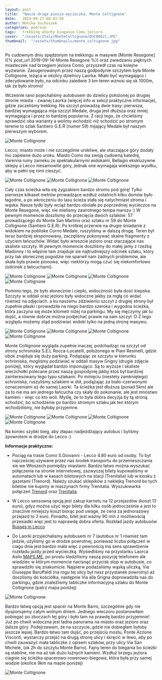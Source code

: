 ```yaml
---
layout: post
title:  "Nasza druga piesza wycieczka, Monte Coltignone"
date:   2019-09-27 08:43:59
author: Monika Suchoszek
categories: podroze
tags:	trekking włochy bieganie Como jezioro
cover:  "/assets/Italy/MonteColtignone/DSC06621.JPG"
thumbnail:  "/assets/thumbnails/monte_coltignone.jpg"
---
```



Po cudownym dniu spędzonym na trekkingu w masywie [Monte Resegone]({% post_url 2019-09-14-Monte Resegone %}) oraz zwiedzaniu pięknych miasteczek nad
brzegiem jeziora Como, przyszedł czas na kolejne wyzwanie. Zasugerowanym przez naszą godpodynie szczytem była Monte Coltignone, leżąca w okolicy dzielnicy
Laorka. Miało być wymagająco i zdecydowanie było, na odcinku zaledwie 3 km teren wznosi się ok 1000m, tak że było stromo! 

Wcześnie rano pojechaliśmy autobusem do dzielicy położonej po drugiej stronie miasta - zwanej Laorka (więcej info w sekcji praktyczne informacje), gdzie 
zaczeliśmy trekking. Na szczyt prowadzą dwie trasy: pierwsza, bardziej wymagająca mija szczyt Medale, druga jest dłuższa oraz mniej wymagająca i przez to bardziej
popularna. Z racji tego, że chcieliśmy sprawdzić oba warianty a wolimy wchodzić niż schodzić po stromym terenie to szlak Santiero G.E.R (numer 59) mijający Medale 
był naszym pierwszym wyborem.
 
<img src="/assets/Italy/MonteColtignone/DSC06621.JPG" alt="Monte Coltignone" />
<p class="caption">Lecco, miasto może i nie szczególnie urokliwe, ale otaczające góry dodały mu zapewne dużo uroku. Miasto Como ma swoją cudowną katedrę, Varenna
ruiny zameku ze spektakularnymi widokami, Bellagio ekskluzywne sklepy a Lecco niesamowite góry, jednak one wymagaja wiekszego wysiłku, aby w pełni się nimi cieszyć.</p>
<img src="/assets/Italy/MonteColtignone/DSC06623.JPG" alt="Monte Coltignone" />

<img src="/assets/Italy/MonteColtignone/IMG_105527361.JPG" alt="Monte Coltignone" />

<img src="/assets/Italy/MonteColtignone/DSC06831.JPG" alt="Monte Coltignone" />

Cały czas ścieżka wiła się zygzakiem bardzo stromo pod górę! Tylko pierwsze kilkaset metrów prowadzące wzdłuż ostatnich kilku domów było łagodne, a po wkroczeniu do lasu
ścieża stała się natychmiast stroma i wąska. Nasze łydki były wciąż bardzo obolałe po poprzedniej wycieczce na Monte Resegone, więc nie mielismy zawrotnego tempa marszu :)
W pewnym momencie doszlismy do przecięcia dwóch szlaków: 57 prowadzącego do Monte San Martino oraz szlaku nr 59 do Monte Coltignone (Santiero G.E.R). Po krótkiej
przerwie na drugie śniadanie z widokiem na pobliske Corno Medale, ruszyliśmy w dalszą drogę. Teren był teraz bardziej eksponowany, zaczęliśmy pokonywać skalne fragmenty
z użyciem łańcuchów. Widać było wreszcie jezioro oraz otaczające nas skaliste szczyty. W pewnym momencie doszliśmy do małej jamy z rzeźbą Madonny i to włąsnie tam
znajduje sie najtrudniejszy odcinek szlaku, który przy tak słonecznej pogodzie nie sparwił nam żadnych problemów, ale skała była prawie pionowa, więc
niektórzy mogą czuć się niekomfortowo (odcinek z łańcuchami).

<img src="/assets/Italy/MonteColtignone/DSC06833.JPG" alt="Monte Coltignone" />

<img src="/assets/Italy/MonteColtignone/DSC06836.JPG" alt="Monte Coltignone" />

<img src="/assets/Italy/MonteColtignone/DSC06838.JPG" alt="Monte Coltignone" />

<img src="/assets/Italy/MonteColtignone/DSC06841.JPG" alt="Monte Coltignone" />

Pomimo tego, że było słonecznie i ciepło, widoczność była dość kiepska. Szczyty w oddali oraz jezioro były widoczne jakby za mgłą co widać również na zdjęciach. a
ku naszemu zdziwieniu szczyt z drugiej strony był zupełnie płaski i prowadziła na niego bardzo szeroka i wygodna ścieżka, która zaczyna się może kilometr niżej na parkingu.
My się męczymy jak tu dojść, a równie dobrze można podjechać prawie na sam szczyt :D Z tego względu możemy stąd podziwiać widoki tylko na jedną stronę masywu.


<img src="/assets/Italy/MonteColtignone/DSC06845.JPG" alt="Monte Coltignone" />

<img src="/assets/Italy/MonteColtignone/DSC06850.JPG" alt="Monte Coltignone" />

<img src="/assets/Italy/MonteColtignone/DSC06847.JPG" alt="Monte Coltignone" />

<img src="/assets/Italy/MonteColtignone/DSC06851.JPG" alt="Monte Coltignone" />

Monte Coltignone wygląda zupełnie inaczej, podchadząc na szczyt od strony schroniska S.E.L Rocca-Locatelli, położonego w Piani Resinelli, gdzie obok znajduje się duży parking.
Podążając ze szczytu w kierunku schroniska, mogliśmy podziwiać w oddali masyw Grigny (drugie zdjęcie poniżej), który wyglądał bardzo imponująco. Są to wyższe i skaliste wierzchołki 
polecane przez naszą gospodynię jakby ktoś był bardziej zainteresowany tego typu szlakami. Po minięciu (niestety zamkniętego) schroniska, ruszyliśmy szlakiem w dół, podążając za 
biało-czerwonymi oznaczeniami aż do samej Laorki. Ta ścieżka jest dłuższa (ponad 5km) ale za to nie ma ani jednego łańcucha czy skały do pokonanie, ale jest mnóstwo 
kamieni - więc co kto woli. Myślę, że to była dobra decyzja by tą stroną schodzić, bo schodzenie po bardzo stromym szlaku jak ten którym wchodziliśmy, nie byłoby przyjemne.

<img src="/assets/Italy/MonteColtignone/DSC06855.JPG" alt="Monte Coltignone" />
<img src="/assets/Italy/MonteColtignone/DSC06854.JPG" alt="Monte Coltignone" />
<img src="/assets/Italy/MonteColtignone/DSC06862.JPG" alt="Monte Coltignone" />
<img src="/assets/Italy/MonteColtignone/DSC06861.JPG" alt="Monte Coltignone" />

Na koniec szybki bieg, aby złapac nadjeżdżający autobus i byliśmy zpowrotem w drodze do Lecco :) 


__Informacje praktyczne:__

  * Pociąg na trasie Como S.Giovanni - Lecco 4.80 euro od osoby. To był najcześciej uzywane przez nas środek transportu do przemieszczania sie we Włoszech pomiędzy miastami.
   Bardzo łatwo można wyszukać połączenia na stronie internetowej, zazwyczaj bilety kupowaliśmy w automatach lub w kasach biletowych na stacji (Trenitalia) lub w kiosku z
   gazetami (Trenord). Należy szukać sklepików z naklejką Trenord bo tych biletów nie kupimy w maszynach firmy Trenitalia. Wyszukiwarka połączeń
    [Trenord](http://m.trenord.it/site-lite/index.html) oraz [Trenitalia](https://www.trenitalia.com/en.html).
     
  * W Lecco sensowną opcją jest zakup karnetu na 12 przejazdów (koszt 13 euro), gdyz można użyć tego bilety dla kilku osób jednocześnie a jest to znacznie mniejszy koszt
  biorąc pod uwage, że cena za jednorazowy przejazd to 2 euro. Ponadto, bilet jest ważny 90 min z możliwością przesiadki więc jest to naprawdę dobra oferta.
  Rozkład jazdy autobusów [Busses in Lecco](http://www.lineelecco.it/tpl/orari-invernali/)

  * Do Laorki przyjechalismy autobusem nr 7 (autobus nr 1 również tam jedzie, użyliśmy go w drodze powrotnej, ponieważ liczba połączeń w ciagu dnia jest
   bardzo mała więc z pewnością ma sens sprawdzenie rozkładu jazdy przed wycieczką. Wysiedliśmy na przystanku Laorca Asilo [MAPS.ME](https://maps.me/), po prostu
   śledzilismy naszą pozycję telefonem ale wiedziec w którym momencie nacisnąć przycisk stop w autobusie, co sprawdziło się znakomicie. Najpierw podażaliśmy wąską uliczką,
   Via Giuseppe Baruffaldi (na rogu tej ulicy był nasz przystanek powrotny) aż doszlismy do kościółka, następnie Via alla Grigna doprowadziła nas do parkingu, gdzie
   znaleźlismy tabliczke informacyjną szlaku do Monte Coltignone (patrz mapa poniżej) 

<img src="/assets/Italy/MonteColtignone/Screenshot 21-46-31.JPG" alt="Monte Coltignone" />

Bardzo łatwą opcją jest spacer na Monte Barro, szczególnie gdy nie dysponujemy całym wolnym dniem. Jednego wieczoru postanowiłam pobiegać po zboczach tej góry i było tam na prawdę
bardzo przyjemnie! Już po chwili widoczna jest ładna panorama na miasto oraz jezioro oraz dalsze góry. Podejrzewam, że na szczycie, gdzie nie dobiegłam byłoby jeszcze lepiej.
Bardzo łatwo tam dojść, po przejściu mostu, Ponte Azzone Visconti, wystarczy przejść na drugą stronę ulicy i skręcić w lewo, aby po chwili zauważyć mała tabliczke z opisem szlaków,
przy ulicy Via San Michele, (ok 2h do szczytu Monte Barro). Fajny teren do biegania bo ścieżki są stabilne, nie ma aż tak dużo luźnych kamieni. Wzdłuż brzegu jeziora ciagnie się
ścieżka spacerowo-rowerowo-biegowa, która była przy samej wodzie (okolice 9km na mapie poniżej)

<img src="/assets/Italy/MonteColtignone/Screenshot 19-13-51.1.JPG" alt="Monte Coltignone" />



